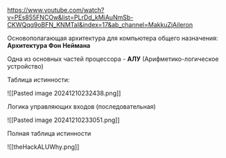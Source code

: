 https://www.youtube.com/watch?v=PEs855FNCOw&list=PLrDd_kMiAuNmSb-CKWQqq9oBFN_KNMTaI&index=17&ab_channel=MakkuZjAileron

Основополагающая архитектура для компьютера общего назначения: **Архитектура Фон Неймана**

Одна из основных частей процессора - **АЛУ** (Арифметико-логическое устройство)

Таблица истинности:

![[Pasted image 20241210232438.png]]

Логика управляющих входов (последовательная)

![[Pasted image 20241210233051.png]]

Полная таблица истинности

![[theHackALUWhy.png]]